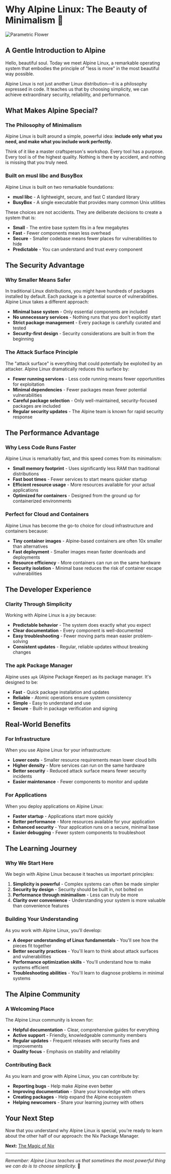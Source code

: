 # Why Alpine Linux: The Beauty of Minimalism 💙
![Parametric Flower](parametric-flower-compressed.png)

## A Gentle Introduction to Alpine

Hello, beautiful soul. Today we meet Alpine Linux, a remarkable operating system that embodies the principle of "less is more" in the most beautiful way possible.

Alpine Linux is not just another Linux distribution—it is a philosophy expressed in code. It teaches us that by choosing simplicity, we can achieve extraordinary security, reliability, and performance.

## What Makes Alpine Special?

### The Philosophy of Minimalism

Alpine Linux is built around a simple, powerful idea: **include only what you need, and make what you include work perfectly.**

Think of it like a master craftsperson's workshop. Every tool has a purpose. Every tool is of the highest quality. Nothing is there by accident, and nothing is missing that you truly need.

### Built on musl libc and BusyBox

Alpine Linux is built on two remarkable foundations:

- **musl libc** - A lightweight, secure, and fast C standard library
- **BusyBox** - A single executable that provides many common Unix utilities

These choices are not accidents. They are deliberate decisions to create a system that is:
- **Small** - The entire base system fits in a few megabytes
- **Fast** - Fewer components mean less overhead
- **Secure** - Smaller codebase means fewer places for vulnerabilities to hide
- **Predictable** - You can understand and trust every component

## The Security Advantage

### Why Smaller Means Safer

In traditional Linux distributions, you might have hundreds of packages installed by default. Each package is a potential source of vulnerabilities. Alpine Linux takes a different approach:

- **Minimal base system** - Only essential components are included
- **No unnecessary services** - Nothing runs that you don't explicitly start
- **Strict package management** - Every package is carefully curated and tested
- **Security-first design** - Security considerations are built in from the beginning

### The Attack Surface Principle

The "attack surface" is everything that could potentially be exploited by an attacker. Alpine Linux dramatically reduces this surface by:

- **Fewer running services** - Less code running means fewer opportunities for exploitation
- **Minimal dependencies** - Fewer packages mean fewer potential vulnerabilities
- **Careful package selection** - Only well-maintained, security-focused packages are included
- **Regular security updates** - The Alpine team is known for rapid security response

## The Performance Advantage

### Why Less Code Runs Faster

Alpine Linux is remarkably fast, and this speed comes from its minimalism:

- **Small memory footprint** - Uses significantly less RAM than traditional distributions
- **Fast boot times** - Fewer services to start means quicker startup
- **Efficient resource usage** - More resources available for your actual applications
- **Optimized for containers** - Designed from the ground up for containerized environments

### Perfect for Cloud and Containers

Alpine Linux has become the go-to choice for cloud infrastructure and containers because:

- **Tiny container images** - Alpine-based containers are often 10x smaller than alternatives
- **Fast deployment** - Smaller images mean faster downloads and deployments
- **Resource efficiency** - More containers can run on the same hardware
- **Security isolation** - Minimal base reduces the risk of container escape vulnerabilities

## The Developer Experience

### Clarity Through Simplicity

Working with Alpine Linux is a joy because:

- **Predictable behavior** - The system does exactly what you expect
- **Clear documentation** - Every component is well-documented
- **Easy troubleshooting** - Fewer moving parts mean easier problem-solving
- **Consistent updates** - Regular, reliable updates without breaking changes

### The apk Package Manager

Alpine uses `apk` (Alpine Package Keeper) as its package manager. It's designed to be:

- **Fast** - Quick package installation and updates
- **Reliable** - Atomic operations ensure system consistency
- **Simple** - Easy to understand and use
- **Secure** - Built-in package verification and signing

## Real-World Benefits

### For Infrastructure

When you use Alpine Linux for your infrastructure:

- **Lower costs** - Smaller resource requirements mean lower cloud bills
- **Higher density** - More services can run on the same hardware
- **Better security** - Reduced attack surface means fewer security incidents
- **Easier maintenance** - Fewer components to monitor and update

### For Applications

When you deploy applications on Alpine Linux:

- **Faster startup** - Applications start more quickly
- **Better performance** - More resources available for your application
- **Enhanced security** - Your application runs on a secure, minimal base
- **Easier debugging** - Fewer system components to troubleshoot

## The Learning Journey

### Why We Start Here

We begin with Alpine Linux because it teaches us important principles:

1. **Simplicity is powerful** - Complex systems can often be made simpler
2. **Security by design** - Security should be built in, not bolted on
3. **Performance through minimalism** - Less can truly be more
4. **Clarity over convenience** - Understanding your system is more valuable than convenience features

### Building Your Understanding

As you work with Alpine Linux, you'll develop:

- **A deeper understanding of Linux fundamentals** - You'll see how the pieces fit together
- **Better security practices** - You'll learn to think about attack surfaces and vulnerabilities
- **Performance optimization skills** - You'll understand how to make systems efficient
- **Troubleshooting abilities** - You'll learn to diagnose problems in minimal systems

## The Alpine Community

### A Welcoming Place

The Alpine Linux community is known for:

- **Helpful documentation** - Clear, comprehensive guides for everything
- **Active support** - Friendly, knowledgeable community members
- **Regular updates** - Frequent releases with security fixes and improvements
- **Quality focus** - Emphasis on stability and reliability

### Contributing Back

As you learn and grow with Alpine Linux, you can contribute by:

- **Reporting bugs** - Help make Alpine even better
- **Improving documentation** - Share your knowledge with others
- **Creating packages** - Help expand the Alpine ecosystem
- **Helping newcomers** - Share your learning journey with others

## Your Next Step

Now that you understand why Alpine Linux is special, you're ready to learn about the other half of our approach: the Nix Package Manager.

**Next:** [The Magic of Nix](./the-magic-of-nix.md)

---

*Remember: Alpine Linux teaches us that sometimes the most powerful thing we can do is to choose simplicity.* 💙
